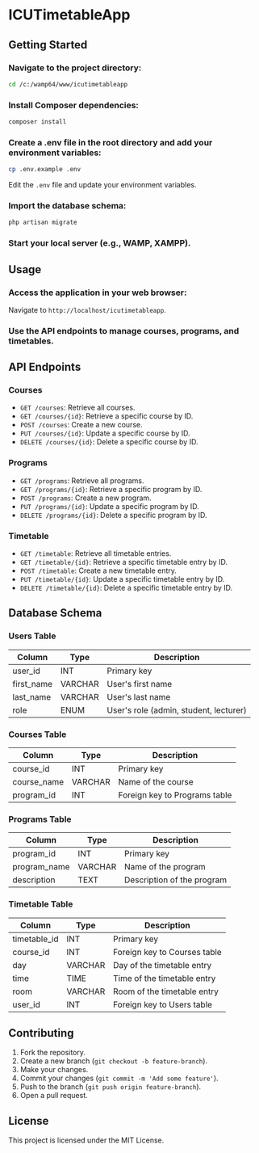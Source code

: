 # ICUTimetableApp

## Getting Started

### Navigate to the project directory:
```bash
cd /c:/wamp64/www/icutimetableapp
```

### Install Composer dependencies:
```bash
composer install
```

### Create a .env file in the root directory and add your environment variables:
```bash
cp .env.example .env
```
Edit the `.env` file and update your environment variables.

### Import the database schema:
```bash
php artisan migrate
```

### Start your local server (e.g., WAMP, XAMPP).

## Usage

### Access the application in your web browser:
Navigate to `http://localhost/icutimetableapp`.

### Use the API endpoints to manage courses, programs, and timetables.

## API Endpoints

### Courses
- `GET /courses`: Retrieve all courses.
- `GET /courses/{id}`: Retrieve a specific course by ID.
- `POST /courses`: Create a new course.
- `PUT /courses/{id}`: Update a specific course by ID.
- `DELETE /courses/{id}`: Delete a specific course by ID.

### Programs
- `GET /programs`: Retrieve all programs.
- `GET /programs/{id}`: Retrieve a specific program by ID.
- `POST /programs`: Create a new program.
- `PUT /programs/{id}`: Update a specific program by ID.
- `DELETE /programs/{id}`: Delete a specific program by ID.

### Timetable
- `GET /timetable`: Retrieve all timetable entries.
- `GET /timetable/{id}`: Retrieve a specific timetable entry by ID.
- `POST /timetable`: Create a new timetable entry.
- `PUT /timetable/{id}`: Update a specific timetable entry by ID.
- `DELETE /timetable/{id}`: Delete a specific timetable entry by ID.

## Database Schema

### Users Table
| Column     | Type    | Description                |
|------------|---------|----------------------------|
| user_id    | INT     | Primary key                |
| first_name | VARCHAR | User's first name          |
| last_name  | VARCHAR | User's last name           |
| role       | ENUM    | User's role (admin, student, lecturer) |

### Courses Table
| Column      | Type    | Description                |
|-------------|---------|----------------------------|
| course_id   | INT     | Primary key                |
| course_name | VARCHAR | Name of the course         |
| program_id  | INT     | Foreign key to Programs table |

### Programs Table
| Column       | Type    | Description                |
|--------------|---------|----------------------------|
| program_id   | INT     | Primary key                |
| program_name | VARCHAR | Name of the program        |
| description  | TEXT    | Description of the program |

### Timetable Table
| Column       | Type    | Description                |
|--------------|---------|----------------------------|
| timetable_id | INT     | Primary key                |
| course_id    | INT     | Foreign key to Courses table |
| day          | VARCHAR | Day of the timetable entry |
| time         | TIME    | Time of the timetable entry |
| room         | VARCHAR | Room of the timetable entry |
| user_id      | INT     | Foreign key to Users table |

## Contributing

1. Fork the repository.
2. Create a new branch (`git checkout -b feature-branch`).
3. Make your changes.
4. Commit your changes (`git commit -m 'Add some feature'`).
5. Push to the branch (`git push origin feature-branch`).
6. Open a pull request.

## License

This project is licensed under the MIT License.